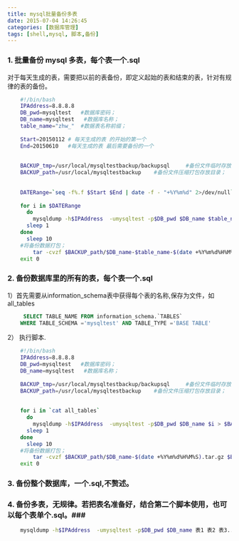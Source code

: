 ```yaml
---
title: mysql批量备份多表
date: 2015-07-04 14:26:45
categories: [数据库管理]
tags: [shell,mysql, 脚本,备份]
---
```


### 1. 批量备份 mysql 多表，每个表一个.sql ###
对于每天生成的表，需要把以前的表备份，即定义起始的表和结束的表，针对有规律的表的备份。
```bash
	#!/bin/bash
	IPAddress=8.8.8.8
	DB_pwd=mysqltest   #数据库密码；
	DB_name=mysqltest   #数据库名称；
	table_name="zhw_"  #数据表名称前缀；
	
	Start=20150112 # 每天生成的表 的开始的第一个
	End=20150610   #每天生成的表 最后需要备份的一个
	
	
	BACKUP_tmp=/usr/local/mysqltestbackup/backupsql     #备份文件临时存放目录；
	BACKUP_path=/usr/local/mysqltestbackup    #备份文件压缩打包存放目录；
	
	
	DATERange=`seq -f%.f $Start $End | date -f - "+%Y%m%d" 2>/dev/null` #日期范围
	
	for i in $DATERange
	  do
	    mysqldump -h$IPAddress  -umysqltest -p$DB_pwd $DB_name $table_name$i > $BACKUP_tmp/$table_name$i-$(date +%Y%m%d%H%M%S).sql
	  sleep 1
	done
	  sleep 10
	#将备份数据打包；
	    tar -cvzf $BACKUP_path/$DB_name-$table_name-$(date +%Y%m%d%H%M%S).tar.gz $BACKUP_tmp/*
	exit 0

```
### 2. 备份数据库里的所有的表，每个表一个.sql ###
1）首先需要从information_schema表中获得每个表的名称,保存为文件，如all_tables
```sql
	 SELECT TABLE_NAME FROM information_schema.`TABLES`
	WHERE TABLE_SCHEMA ='mysqltest' AND TABLE_TYPE ='BASE TABLE'
```
2） 执行脚本.
```bash
	#!/bin/bash
	IPAddress=8.8.8.8
	DB_pwd=mysqltest   #数据库密码；
	DB_name=mysqltest   #数据库名称；
	
	BACKUP_tmp=/usr/local/mysqltestbackup/backupsql     #备份文件临时存放目录；
	BACKUP_path=/usr/local/mysqltestbackup    #备份文件压缩打包存放目录；
	
	
	for i in `cat all_tables`
	  do
	    mysqldump -h$IPAddress  -umysqltest -p$DB_pwd $DB_name $i > $BACKUP_tmp/$i-$(date +%Y%m%d%H%M%S).sql
	  sleep 1
	done
	  sleep 10
	#将备份数据打包；
	    tar -cvzf $BACKUP_path/$DB_name-$(date +%Y%m%d%H%M%S).tar.gz $BACKUP_tmp/*
	exit 0

```
### 3. 备份整个数据库，一个.sql,不赘述。  ###
### 4. 备份多表，无规律。若把表名准备好，结合第二个脚本使用，也可以每个表单个.sql。###
```bash
	mysqldump -h$IPAddress  -umysqltest -p$DB_pwd $DB_name 表1 表2 表3.... > $BACKUP_tmp/$i-$(date +%Y%m%d%H%M%S).sql
```
